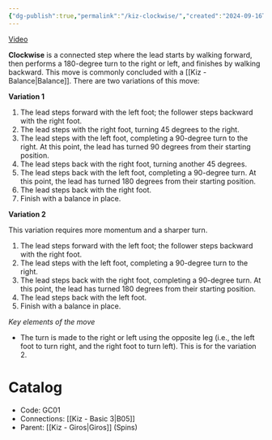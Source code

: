 ```yaml
---
{"dg-publish":true,"permalink":"/kiz-clockwise/","created":"2024-09-16T19:01:04.754-04:00","updated":"2024-11-20T23:13:08.000-05:00"}
---
```



[Video](https://youtu.be/uxjsAPittJc)

**Clockwise** is a connected step where the lead starts by walking forward, then performs a 180-degree turn to the right or left, and finishes by walking backward. This move is commonly concluded with a [[Kiz - Balance\|Balance]]. There are two variations of this move:

**Variation 1**
1. The lead steps forward with the left foot; the follower steps backward with the right foot.
2. The lead steps with the right foot, turning 45 degrees to the right.
3. The lead steps with the left foot, completing a 90-degree turn to the right. At this point, the lead has turned 90 degrees from their starting position.
4. The lead steps back with the right foot, turning another 45 degrees.
5. The lead steps back with the left foot, completing a 90-degree turn. At this point, the lead has turned 180 degrees from their starting position.
6. The lead steps back with the right foot.
7. Finish with a balance in place.

**Variation 2**

This variation requires more momentum and a sharper turn.

1. The lead steps forward with the left foot; the follower steps backward with the right foot.
3. The lead steps with the left foot, completing a 90-degree turn to the right.
4. The lead steps back with the right foot, completing a 90-degree turn. At this point, the lead has turned 180 degrees from their starting position.
5. The lead steps back with the left foot.
7. Finish with a balance in place.

*Key elements of the move*
- The turn is made to the right or left using the opposite leg (i.e., the left foot to turn right, and the right foot to turn left). This is for the variation 2.

# Catalog

- Code: GC01
- Connections: [[Kiz - Basic 3\|B05]]
- Parent: [[Kiz - Giros\|Giros]] (Spins)
